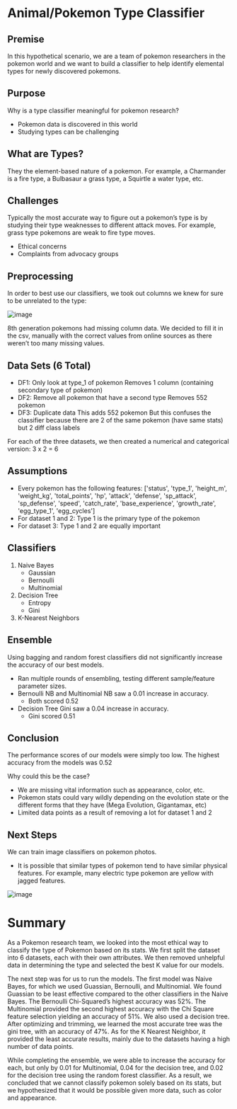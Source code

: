 # Animal/Pokemon Type Classifier
## Premise
In this hypothetical scenario, we are a team of pokemon researchers in the pokemon world and we want to build a classifier to help identify elemental types for newly discovered pokemons.

## Purpose
Why is a type classifier meaningful for pokemon research?
- Pokemon data is discovered in this world
- Studying types can be challenging

## What are Types?
They the element-based nature of a pokemon. For example, a Charmander is a fire type, a Bulbasaur a grass type, a Squirtle a water type, etc.

## Challenges
Typically the most accurate way to figure out a pokemon’s type is by studying their type weaknesses to different attack moves. For example, grass type pokemons are weak to fire type moves.
- Ethical concerns
- Complaints from advocacy groups

## Preprocessing
In order to best use our classifiers, we took out columns we knew for sure to be unrelated to the type:

![image](https://github.com/MirShahiduzzaman/AnimalTypeClassifier/assets/43242843/26c72275-c8c4-42aa-a018-aa906b085d22)

8th generation pokemons had missing column data. We decided to fill it in the csv, manually with the correct values from online sources as there weren’t too many missing values.

## Data Sets (6 Total)
- DF1: Only look at type_1 of pokemon
Removes 1 column (containing secondary type of pokemon)
- DF2: Remove all pokemon that have a second type
Removes 552 pokemon
- DF3: Duplicate data
This adds 552 pokemon
But this confuses the classifier because there are 2 of the same pokemon (have same stats) but 2 diff class labels

For each of the three datasets, we then created a numerical and categorical version: 3 x 2 = 6

## Assumptions
- Every pokemon has the following features:
['status', 'type_1', 'height_m', 'weight_kg', 'total_points', 'hp', 'attack', 'defense', 'sp_attack', 'sp_defense', 'speed', 'catch_rate', 'base_experience', 'growth_rate', 'egg_type_1', 'egg_cycles']
- For dataset 1 and 2: Type 1 is the primary type of the pokemon
- For dataset 3: Type 1 and 2 are equally important

## Classifiers
1. Naive Bayes 
    - Gaussian
    - Bernoulli
    - Multinomial
2. Decision Tree 
    - Entropy
    - Gini
3. K-Nearest Neighbors

## Ensemble
Using bagging and random forest classifiers did not significantly increase the accuracy of our best models.
- Ran multiple rounds of ensembling, testing different sample/feature parameter sizes.
- Bernoulli NB and Multinomial NB saw a 0.01 increase in accuracy.
  - Both scored 0.52
- Decision Tree Gini saw a 0.04 increase in accuracy.
  - Gini scored 0.51

## Conclusion
The performance scores of our models were simply too low. The highest accuracy from the models was 0.52

Why could this be the case?
- We are missing vital information such as appearance, color, etc.
- Pokemon stats could vary wildly depending on the evolution state or the different forms that they have (Mega Evolution, Gigantamax, etc) 
- Limited data points as a result of removing a lot for dataset 1 and 2

## Next Steps
We can train image classifiers on pokemon photos.
- It is possible that similar types of pokemon tend to have similar physical features. For example, many electric type pokemon are yellow with jagged features.

![image](https://github.com/MirShahiduzzaman/AnimalTypeClassifier/assets/43242843/bd0e351f-6775-4b52-8863-e5e3cdbd0850)


# Summary
  As a Pokemon research team, we looked into the most ethical way to classify the type of Pokemon based on its stats. We first split the dataset into 6 datasets, each with their own attributes. We then removed unhelpful data in determining the type and selected the best K value for our models. 
  
  The next step was for us to run the models. The first model was Naive Bayes, for which we used Guassian, Bernoulli, and Multinomial. We found Guassian to be least effective compared to the other classifiers in the Naive Bayes. The Bernoulli Chi-Squared’s highest accuracy was 52%. The Multinomial provided the second highest accuracy with the Chi Square feature selection yielding an accuracy of 51%. We also used a decision tree. After optimizing and trimming, we learned the most accurate tree was the gini tree, with an accuracy of 47%. As for the K Nearest Neighbor, it provided the least accurate results, mainly due to the datasets having a high number of data points. 
  
  While completing the ensemble, we were able to increase the accuracy for each, but only by 0.01 for Multinomial, 0.04 for the decision tree, and 0.02 for the decision tree using the random forest classifier. As a result, we concluded that we cannot classify pokemon solely based on its stats, but we hypothesized that it would be possible given more data, such as color and appearance.
